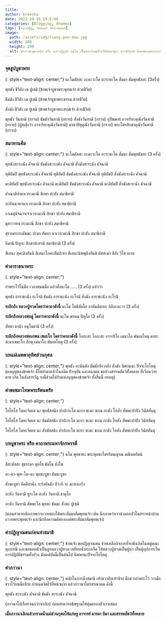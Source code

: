 ```yaml
---
title: 
author: kreetha
date: 2022-10-16 19:0:00
categories: [Blogging, dhamma]
tags: [หลวงปู่ดู่, วัดสะแก บทสวดมนต์]
image:
  path: /assets/img/luang-poo-doo.jpg
  width: 300
  height: 200
  alt: พระราชวุฒาจารย์ หรือ หลวงปู่ดูลย์ อตุโล เป็นพระภิกษุฝ่ายวิปัสสนาธุระ ชาวสุรินทร์ ศิษย์ของพระอาจารย์มั่น ภูริทตฺโต
---
```



### จุดธูปบูชาพระ
{: style="text-align: center;"}
นะโมตัสสะ ภะคะวะโต อะระหะโต สัมมา สัมพุทธัสสะ	(3ครั้ง)

พุทธัง ชีวิตัง เม ปูเชมิ	(ข้าพเจ้าบูชาพระพุทธเจ้า ด้วยชีวิต)

ธัมมัง ชีวิตัง เม ปูเชมิ	(ข้าพเจ้าบูชาพระธรรม ด้วยชีวิต)

สังฆัง ชีวิตัง เม ปูเชมิ	(ข้าพเจ้าบูชาพระสงฆ์เจ้า ด้วยชีวิต)

พุทธัง วันทามิ (กราบ)  ธัมมังวันทามิ (กราบ)  สังฆังวันทามิ (กราบ)  อุปัชฌาย์ อาจาริยะคุณังวันทามิ (กราบ) (ผู้หญิงว่า อาจาริยะคุณังวันทามิ)  มาตาปิตุคุณังวันทามิ (กราบ)  พระไตรสิกขาคุณังวันทามิ (กราบ)

### สมาทานศีล
{: style="text-align: center;"}
นะโมตัสสะ ภะคะวะโต อะระหะโต สัมมา สัมพุทธัสสะ	(3 ครั้ง)

พุทธังสะระณัง คัจฉามิ ธัมมังสะระณัง คัจฉามิ สังฆังสะระนัง คัจฉามิ

ทุติยัมปิ พุทธังสะระณัง คัจฉามิ  ทุติยัมปิ ธัมมังสะระณัง คัจฉามิ  ทุติยัมปิ สังฆังสะระนัง คัจฉามิ

ตะติยัมปิ พุทธังสะระณัง คัจฉามิ  ตะติยัมปิ ธัมมังสะระณัง คัจฉามิ  ตะติยัมปิ สังฆังสะระนัง คัจฉามิ

ปาณาติปาตาเวระมะณี สิกขา ปะทัง สมาธิยามิ

อะทินนาทานาเวระมะณี สิกขา ปะทัง สมาธิยามิ

กาเมสุมิจฉาจะราเวระมะณี สิกขา ปะทัง สมาธิยามิ

มุสาวาทาเวระมะณี สิกขา ปะทัง สมาธิยามิ

สุราเมระยะมัชฌะ ปะมา ทัตถา นาเวระมะณี สิกขา ปะทัง สมาธิยามิ

อิมานิ ปัญจะ สิกขาปะทานิ สมาธิยามิ (3 ครั้ง)

สีเลนะ สุคะติงยันติ สีเลนะโภคะสัมปะทา สีเลนะนิพพุติงยันติ ตัสสะมา สีลัง วิโส ทะเย

### คำอาราธนาพระ
{: style="text-align: center;"}

กำพระไว้ในมือ เวลาพนมมือ แล้วตั้งนะโม ….. (3 ครั้ง) แล้วว่า

พุทธัง อาราธะนัง กะโรมิ  ธัมมัง อาราธะนัง กะโรมิ  สังฆัง อาราธะนัง กะโรมิ

**ระลึกถึง หลวงปู่ทวดโดยว่าคาถาดังนี้**
นะโม โพธิสัตโต อาคันติมายะ อิติภะคะวา (3 ครั้ง)

**ระลึกถึงหลวงพ่อดู่ โดยว่าคาถาดังนี้**	
นะโม พรหม ปัญโย (3 ครั้ง)

สัทธา ธานัง อนุโมธามิ (3 ครั้ง)

**ระลึกถึงหลวงพ่อเกษม เขมะโก โดยว่าคาถาดังนี้**
โอกะสะ โอกะสะ อาจาริโย เมนาโถ พันเตโหตุ มายะ สะมาเขมะโก ภิกขุ เมนาโถ พันเตโหตุ (3 ครั้ง)

### บทแผ่เมตตาอุทิศส่วนกุศล
{: style="text-align: center;"}
พุทธัง อะนันตัง ธัมมังจักวาลัง สังฆัง นิพานนะ ปัจจะโยโหตุ (ผลบุญของข้าพเจ้า ที่ได้ทำมาแล้วในอดีต ปัจจุบัน และอนาคต ขอปวงสรรพสัตว์ทั้งหลาย ที่เวียนว่าย ตาย เกิด ในสังสารวัฏ จงมีส่วนได้รับแห่งบุญของข้าพเจ้า ทั้งสิ้นนี้ เทอญ)

### คำขอขมาโทษพระรัตนตรัย
{: style="text-align: center;"}

โยโทโส โมหะจิตเต นะ พุทธัสสมิง ปาปะกะโต มะยา ขะมะ ขะเม กะตัง โทสัง สัพพะปาปัง วินัสสันตุ

โยโทโส โมหะจิตเต นะ ธัมมัสสมิง ปาปะกะโต มะยา ขะมะ ขะเม กะตัง โทสัง สัพพะปาปัง วินัสสันตุ

โยโทโส โมหะจิตเต นะ สังฆัสสมิง ปาปะกะโต มะยา ขะมะ ขะเม กะตัง โทสัง สัพพะปาปัง วินัสสันตุ

### บทบูชาพระ หรือ คาถาพระมหาจักรพรรดิ์
{: style="text-align: center;"} 
นโม พุทธายะ พระพุทธะไตรรัตนญาณ มณีนพรัตน์

สีสะหัสสะ สุธรรมา พุทโธ ธัมโม สังโฆ

ยะ-ธา-พุท-โม-นะ พุทธะบูชา ธัมมะบูชา

สังฆะบูชา อัคคีทานัง วะรังคันธัง สีวะลี จะ มะหาเถรัง 

อะหัง วันทามิ ทูระโต อะหัง วันทามิ ธาตุโย 

อะหัง วันทามิ สัพพะโส พุทธะ ธัมมะ สังฆะ ปูเชมิ

(ตอนสวดจบนึกภาพเราถวายของให้พระสัมมาสัมพุทธเจ้า เช่น นึกภาพว่าเรานำดอกบัวในสระหน้าบ้านถวายพระพุทธเจ้า และนึกถึงความดีขององค์พระสัมมาสัมพุทธเจ้า)

### คำปฏิญาณตนก่อนทำสมาธิ
{: style="text-align: center;"}
ข้าพเจ้า ขอปฏิญาณตน ช่วยเหลือกิจการที่จะพึงเกิดในหมู่คณะทุกกรณี และขอมอบตัวเป็นลูกหลวงปู่ทวด เหยียบน้ำทะเลจืด ให้หลวงปู่ทวดเป็นผู้นำ เป็นผู้อุปการะในการปฏิบัติธรรมทั้งปวง นับแต่บัดนี้เป็นต้นไป นิพพานะปัจจะโยโหตุ

### คำภาวนา
{: style="text-align: center;"}
หลักในการนั่งสมาธิ เท้าขวาทับเท้าซ้าย มือขวากำพระไว้ วางมือขวาไว้บนมือซ้าย กำหนดจิตไว้ที่หน้าผาก แล้วภาวนาไตรสรณาคม ดังนี้

พุทธัง สะระณัง คัจฉามิ  ธัมมัง สะระณัง คัจฉามิ  

(ภาวนาไปเรื่อยจนกว่าจะเลิก) ก่อนทำควรอธิษฐานให้คุ้มครองตัวเราเสมอ

**เมื่อภาวนาเลิกแล้วกรวดน้ำแผ่ส่วนกุศลให้แก่ครู อาจารย์ มารดา บิดา และสรรพสัตว์ทั้งหลาย**

